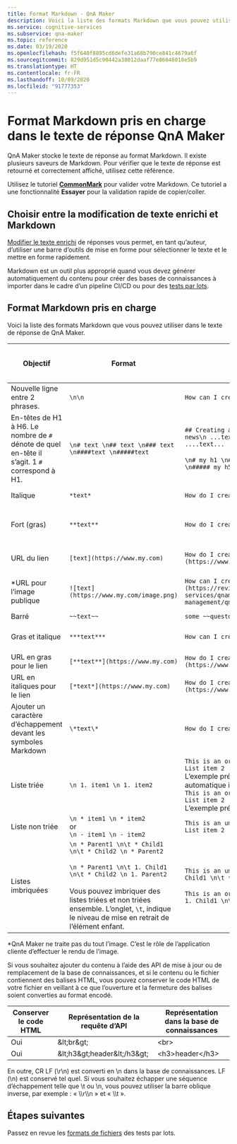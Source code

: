 ```yaml
---
title: Format Markdown - QnA Maker
description: Voici la liste des formats Markdown que vous pouvez utiliser dans le texte de réponse de QnA Maker.
ms.service: cognitive-services
ms.subservice: qna-maker
ms.topic: reference
ms.date: 03/19/2020
ms.openlocfilehash: f5f640f8895cd6defe31a68b790ce841c4679a6f
ms.sourcegitcommit: 829d951d5c90442a38012daaf77e86046018e5b9
ms.translationtype: HT
ms.contentlocale: fr-FR
ms.lasthandoff: 10/09/2020
ms.locfileid: "91777353"
---
```

# <a name="markdown-format-supported-in-qna-maker-answer-text"></a>Format Markdown pris en charge dans le texte de réponse QnA Maker

QnA Maker stocke le texte de réponse au format Markdown. Il existe plusieurs saveurs de Markdown. Pour vérifier que le texte de réponse est retourné et correctement affiché, utilisez cette référence.

Utilisez le tutoriel **[CommonMark](https://commonmark.org/help/tutorial/index.html)** pour valider votre Markdown. Ce tutoriel a une fonctionnalité **Essayer** pour la validation rapide de copier/coller.

## <a name="when-to-use-rich-text-editing-versus-markdown"></a>Choisir entre la modification de texte enrichi et Markdown

[Modifier le texte enrichi](How-To/edit-knowledge-base.md#add-an-editorial-qna-set) de réponses vous permet, en tant qu’auteur, d’utiliser une barre d’outils de mise en forme pour sélectionner le texte et le mettre en forme rapidement.

Markdown est un outil plus approprié quand vous devez générer automatiquement du contenu pour créer des bases de connaissances à importer dans le cadre d’un pipeline CI/CD ou pour des [tests par lots](Quickstarts/batch-testing.md).

## <a name="supported-markdown-format"></a>Format Markdown pris en charge

Voici la liste des formats Markdown que vous pouvez utiliser dans le texte de réponse de QnA Maker.

|Objectif|Format|Exemple de Markdown|Rendu<br>tel qu’il est affiché dans le bot de chat|
|--|--|--|--|
Nouvelle ligne entre 2 phrases.|`\n\n`|`How can I create a bot with \n\n QnA Maker?`|![nouvelle ligne entre 2 phrases](./media/qnamaker-concepts-datasources/format-newline.png)|
|En-têtes de H1 à H6. Le nombre de `#` dénote de quel en-tête il s’agit. 1 `#` correspond à H1.|`\n# text \n## text \n### text \n####text \n#####text` |`## Creating a bot \n ...text.... \n### Important news\n ...text... \n### Related Information\n ....text...`<br><br>`\n# my h1 \n## my h2\n### my h3 \n#### my h4 \n##### my h5`|![format avec en-têtes Markdown](./media/qnamaker-concepts-datasources/format-headers.png)<br>![format avec en-têtes Markdown H1 à H5](./media/qnamaker-concepts-datasources/format-h1-h5.png)|
|Italique |`*text*`|`How do I create a bot with *QnA Maker*?`|![format en italique](./media/qnamaker-concepts-datasources/format-italics.png)|
|Fort (gras)|`**text**`|`How do I create a bot with **QnA Maker**?`|![format avec un marquage renforcé pour le gras](./media/qnamaker-concepts-datasources/format-strong.png)|
|URL du lien|`[text](https://www.my.com)`|`How do I create a bot with [QnA Maker](https://www.qnamaker.ai)?`|![format pour l’URL (lien hypertexte)](./media/qnamaker-concepts-datasources/format-url.png)|
|*URL pour l’image publique|`![text](https://www.my.com/image.png)`|`How can I create a bot with ![QnAMaker](https://review.docs.microsoft.com/azure/cognitive-services/qnamaker/media/qnamaker-how-to-key-management/qnamaker-resource-list.png)`|![format de l’URL de l’image publique ](./media/qnamaker-concepts-datasources/format-image-url.png)|
|Barré|`~~text~~`|`some ~~questoins~~ questions need to be asked`|![format barré](./media/qnamaker-concepts-datasources/format-strikethrough.png)|
|Gras et italique|`***text***`|`How can I create a ***QnA Maker*** bot?`|![format pour le gras et l’italique](./media/qnamaker-concepts-datasources/format-bold-italics.png)|
|URL en gras pour le lien|`[**text**](https://www.my.com)`|`How do I create a bot with [**QnA Maker**](https://www.qnamaker.ai)?`|![format de l’URL en gras](./media/qnamaker-concepts-datasources/format-bold-url.png)|
|URL en italiques pour le lien|`[*text*](https://www.my.com)`|`How do I create a bot with [*QnA Maker*](https://www.qnamaker.ai)?`|![format de l’URL en italique](./media/qnamaker-concepts-datasources/format-url-italics.png)|
|Ajouter un caractère d’échappement devant les symboles Markdown|`\*text\*`|`How do I create a bot with \*QnA Maker\*?`|![Format d’un caractère d’échappement devant les symboles Markdown](./media/qnamaker-concepts-datasources/format-escape-markdown-symbols.png)|
|Liste triée|`\n 1. item1 \n 1. item2`|`This is an ordered list: \n 1. List item 1 \n 1. List item 2`<br>L’exemple précédent utilise la numérotation automatique intégrée au Markdown.<br>`This is an ordered list: \n 1. List item 1 \n 2. List item 2`<br>L’exemple précédent utilise la numérotation explicite.|![format de la liste triée](./media/qnamaker-concepts-datasources/format-ordered-list.png)|
|Liste non triée|`\n * item1 \n * item2`<br>or<br>`\n - item1 \n - item2`|`This is an unordered list: \n * List item 1 \n * List item 2`|![format de la liste triée](./media/qnamaker-concepts-datasources/format-unordered-list.png)|
|Listes imbriquées|`\n * Parent1 \n\t * Child1 \n\t * Child2 \n * Parent2`<br><br>`\n * Parent1 \n\t 1. Child1 \n\t * Child2 \n 1. Parent2`<br><br>Vous pouvez imbriquer des listes triées et non triées ensemble. L’onglet, `\t`, indique le niveau de mise en retrait de l’élément enfant.|`This is an unordered list: \n * List item 1 \n\t * Child1 \n\t * Child2 \n * List item 2`<br><br>`This is an ordered nested list: \n 1. Parent1 \n\t 1. Child1 \n\t 1. Child2 \n 1. Parent2`|![format de la liste non triée imbriquée](./media/qnamaker-concepts-datasources/format-nested-unordered-list.png)<br>![format de la liste triée imbriquée](./media/qnamaker-concepts-datasources/format-nested-ordered-list.png)|

*QnA Maker ne traite pas du tout l’image. C’est le rôle de l’application cliente d’effectuer le rendu de l’image.

Si vous souhaitez ajouter du contenu à l’aide des API de mise à jour ou de remplacement de la base de connaissances, et si le contenu ou le fichier contiennent des balises HTML, vous pouvez conserver le code HTML de votre fichier en veillant à ce que l’ouverture et la fermeture des balises soient converties au format encodé.

| Conserver le code HTML  | Représentation de la requête d’API  | Représentation dans la base de connaissances |
|-----------|---------|-------------------------|
| Oui | \&lt;br\&gt; | &lt;br&gt; |
| Oui | \&lt;h3\&gt;header\&lt;/h3\&gt; | &lt;h3&gt;header&lt;/h3&gt; |

En outre, CR LF (\r\n) est converti en \n dans la base de connaissances. LF (\n) est conservé tel quel. Si vous souhaitez échapper une séquence d’échappement telle que \t ou \n, vous pouvez utiliser la barre oblique inverse, par exemple : « \\\\r\\\\n » et « \\\\t ».

## <a name="next-steps"></a>Étapes suivantes

Passez en revue les [formats de fichiers](reference-tsv-format-batch-testing.md) des tests par lots.

